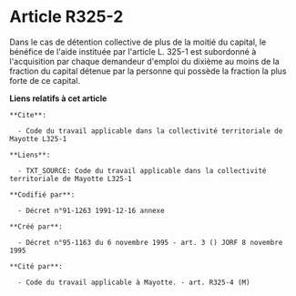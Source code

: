 # Article R325-2

Dans le cas de détention collective de plus de la moitié du capital, le bénéfice de l'aide instituée par l'article L. 325-1
est subordonné à l'acquisition par chaque demandeur d'emploi du dixième au moins de la fraction du capital détenue par la
personne qui possède la fraction la plus forte de ce capital.

**Liens relatifs à cet article**

	**Cite**:

	  - Code du travail applicable dans la collectivité territoriale de Mayotte L325-1

	**Liens**:

	  - TXT_SOURCE: Code du travail applicable dans la collectivité territoriale de Mayotte L325-1

	**Codifié par**:

	  - Décret n°91-1263 1991-12-16 annexe

	**Créé par**:

	  - Décret n°95-1163 du 6 novembre 1995 - art. 3 () JORF 8 novembre 1995

	**Cité par**:

	  - Code du travail applicable à Mayotte. - art. R325-4 (M)

